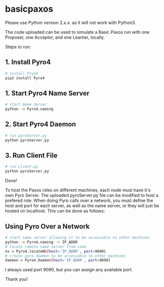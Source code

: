 # basicpaxos

Please use Python version 2.x.x. as it will not work with Python3.

The code uploaded can be used to simulate a Basic Paxos run with one Proposer, one Acceptor, and one Learner, locally.

Steps to run:
## 1. Install Pyro4
``` bash
# install Pryo4
pip2 install Pyro4
```
## 1. Start Pyro4 Name Server
``` bash
# start Name Server
python -m Pyro4.naming
```
## 2. Start Pyro4 Daemon
``` bash
# run pyroServer.py
python pyroServer.py
```

## 3. Run Client File
``` bash
# run client.py
python pyroServer.py
```

Done!

To host the Paxos roles on different machines, each node must have it's own Pyro Server. The uploaded pyroServer.py file can be modified to host a prefered role.
When doing Pyro calls over a network, you must define the host and port for each server, as well as the name server, or they will just be hosted on localhost.
This can be done as follows:

## Using Pyro Over a Network
``` bash
# start name server allowing it to be accessable to other machines
python -m Pyro4.naming -n IP_ADDR
# locate remote name server from code
ns = Pyro4.locateNS(host='IP_ADDR', port=9090)
# create pyro daemon to be accessable to other machines
daemon = Pyro4.Daemon(host='IP_ADDR', port=9090)
```

I always used port 9090, but you can assign any available port.

Thank you!
